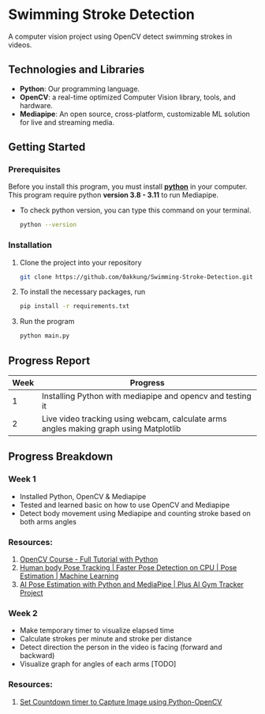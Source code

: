 # Swimming Stroke Detection

A computer vision project using OpenCV detect swimming strokes in videos.

## Technologies and Libraries

- **Python**: Our programming language.
- **OpenCV**: a real-time optimized Computer Vision library, tools, and hardware.
- **Mediapipe**: An open source, cross-platform, customizable ML solution for live and streaming media.

## Getting Started

### Prerequisites
Before you install this program, you must install [**python**](https://www.python.org/downloads/source/) in your computer. This program require python 
**version 3.8 - 3.11** to run Mediapipe.

* To check python version, you can type this command on your terminal.
  ```sh
  python --version
  ```

### Installation

1. Clone the project into your repository
   ```sh
   git clone https://github.com/0akkung/Swimming-Stroke-Detection.git
   ```
2. To install the necessary packages, run
   ```sh
   pip install -r requirements.txt
   ```
3. Run the program
   ```sh
   python main.py
   ```
   
## Progress Report
| Week | Progress                                                                              |
|------|---------------------------------------------------------------------------------------|
| 1    | Installing Python with mediapipe and opencv and testing it                            |
| 2    | Live video tracking using webcam, calculate arms angles making graph using Matplotlib |

## Progress Breakdown

### Week 1

* Installed Python, OpenCV & Mediapipe
* Tested and learned basic on how to use OpenCV and Mediapipe
* Detect body movement using Mediapipe and counting stroke based on both arms angles

### Resources:

1. [OpenCV Course - Full Tutorial with Python](https://www.youtube.com/watch?v=oXlwWbU8l2o&t=974s)
2. [Human body Pose Tracking | Faster Pose Detection on CPU | Pose Estimation | Machine Learning
](https://www.youtube.com/watch?v=0JU3kpYytuQ)
3. [AI Pose Estimation with Python and MediaPipe | Plus AI Gym Tracker Project
](https://www.youtube.com/watch?v=06TE_U21FK4)

### Week 2

* Make temporary timer to visualize elapsed time
* Calculate strokes per minute and stroke per distance
* Detect direction the person in the video is facing (forward and backward)
* Visualize graph for angles of each arms [TODO]

### Resources:

1. [Set Countdown timer to Capture Image using Python-OpenCV
](https://www.geeksforgeeks.org/set-countdown-timer-to-capture-image-using-python-opencv/)
